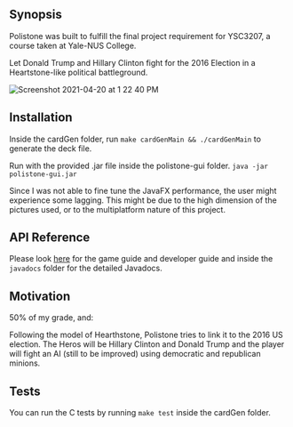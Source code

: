 ## Synopsis
Polistone was built to fulfill the final project requirement for YSC3207, a course taken at Yale-NUS College.

Let Donald Trump and Hillary Clinton fight for the 2016 Election in a Heartstone-like political battleground.

![Screenshot 2021-04-20 at 1 22 40 PM](https://user-images.githubusercontent.com/62934649/115341634-87039200-a1db-11eb-91fc-293f2dda4530.png)


## Installation
Inside the cardGen folder, run `make cardGenMain && ./cardGenMain` to generate the deck file.

Run with the provided .jar file inside the polistone-gui folder. 
`java -jar polistone-gui.jar` 

Since I was not able to fine tune the JavaFX performance, the user might experience some lagging. This might be due to the high dimension of the pictures used, 
or to the multiplatform nature of this project.

## API Reference

Please look [here](https://silvia-lara.github.io/Polistone) for the game guide and developer guide and inside the `javadocs` folder for the detailed Javadocs.

## Motivation

50% of my grade, and:

Following the model of Hearthstone, Polistone tries to link it to the 2016 US election. The Heros will be Hillary Clinton and Donald Trump and the player will fight an AI (still to be improved) using democratic and republican minions.

## Tests

You can run the C tests by running `make test` inside the cardGen folder.
